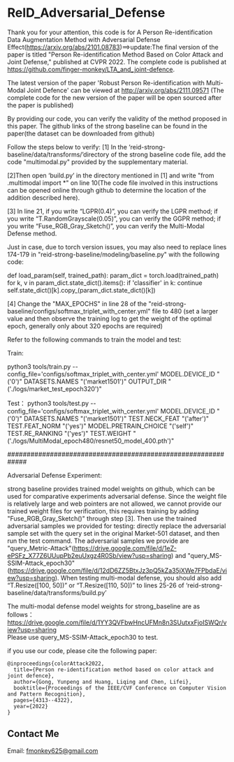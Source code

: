 # ReID_Adversarial_Defense
Thank you for your attention, this code is for  A Person Re-identification Data Augmentation Method with Adversarial Defense Effect(https://arxiv.org/abs/2101.08783)==>update:The final version of the paper is titled "Person Re-identification Method Based on Color Attack and Joint Defense," published at CVPR 2022. The complete code is published at https://github.com/finger-monkey/LTA_and_joint-defence.

The latest version of the paper 'Robust Person Re-identification with Multi-Modal Joint Defence' can be viewed at http://arxiv.org/abs/2111.09571 (The complete code for the new version of the paper will be open sourced after the paper is published)

By providing our code, you can verify the validity of the method proposed in this paper. The github links of the strong baseline can be found in the paper(the dataset can be downloaded from github)

Follow the steps below to verify:
[1] In the ‘reid-strong-baseline/data/transforms/’directory of the strong baseline code file, add the code "multimodal.py" provided by the supplementary material.

[2]Then open ‘build.py’ in the directory mentioned in [1] and write "from .multimodal import *" on line 10(The code file involved in this instructions can be opened online through github to determine the location of the addition described here).

[3] In line 21, if you write “LGPR(0.4)”, you can verify the LGPR method; if you write “T.RandomGrayscale(0.05)”, you can verify the GGPR method; if you write “Fuse_RGB_Gray_Sketch()”, you can verify the Multi-Modal Defense method.



Just in case, due to torch version issues, you may also need to replace lines 174-179 in "reid-strong-baseline/modeling/baseline.py" with the following code:

  def load_param(self, trained_path):
        param_dict = torch.load(trained_path)
        for k, v in param_dict.state_dict().items():
            if 'classifier' in k:
                continue
            self.state_dict()[k].copy_(param_dict.state_dict()[k])



[4] Change the "MAX_EPOCHS" in line 28 of the "reid-strong-baseline/configs/softmax_triplet_with_center.yml" file to 480 (set a larger value and then observe the training log to get the weight of the optimal epoch, generally only about 320 epochs are required)



Refer to the following commands to train the model and test:

Train:

python3 tools/train.py --config_file='configs/softmax_triplet_with_center.yml'  MODEL.DEVICE_ID "('0')" DATASETS.NAMES "('market1501')" OUTPUT_DIR "('./logs/market_test_epoch320')"


Test：
python3 tools/test.py --config_file='configs/softmax_triplet_with_center.yml' MODEL.DEVICE_ID "('0')" DATASETS.NAMES "('market1501')" TEST.NECK_FEAT "('after')" TEST.FEAT_NORM "('yes')" MODEL.PRETRAIN_CHOICE "('self')" TEST.RE_RANKING "('yes')" TEST.WEIGHT "('./logs/MultiModal_epoch480/resnet50_model_400.pth')"

#############################################################

Adversarial Defense Experiment:

strong baseline provides trained model weights on github, which can be used for comparative experiments adversarial defense. Since the weight file is relatively large and web pointers are not allowed, we cannot provide our trained weight files for verification, this requires training by adding "Fuse_RGB_Gray_Sketch()" through step [3]. Then use the trained adversarial samples we provided for testing: directly replace the adversarial sample set with the query set in the original Market-501 dataset, and then run the test command. The adversarial samples we provide are "query_Metric-Attack"(https://drive.google.com/file/d/1eZ-ePSFz_X77Z6UUupPb2euUxgz4R0Sb/view?usp=sharing) and "query_MS-SSIM-Attack_epoch30"(https://drive.google.com/file/d/12dD6ZZ5BtxJz3pQ5kZa35jXWe7FPbdaE/view?usp=sharing).
When testing multi-modal defense, you should also add “T.Resize([100, 50])” or “T.Resize([110, 50])” to lines 25-26 of ‘reid-strong-baseline/data/transforms/build.py’

The multi-modal defense model weights for strong_baseline are as follows：
https://drive.google.com/file/d/1YY3QVFbwHncUFMn8n3SUutxxFjoISWQr/view?usp=sharing  
Please use query_MS-SSIM-Attack_epoch30 to test.

if you use our code, please  cite the following paper:

```
@inproceedings{colorAttack2022,
  title={Person re-identification method based on color attack and joint defence},
  author={Gong, Yunpeng and Huang, Liqing and Chen, Lifei},
  booktitle={Proceedings of the IEEE/CVF Conference on Computer Vision and Pattern Recognition},
  pages={4313--4322},
  year={2022}
}
```

## Contact Me

Email: fmonkey625@gmail.com
